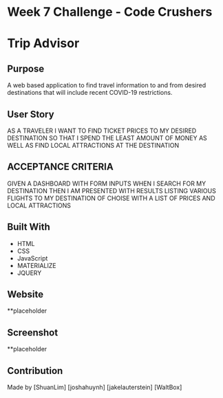 # Week 7 Challenge - Code Crushers

# Trip Advisor

## Purpose

A web based application to find travel information to and from desired destinations that will include recent COVID-19 restrictions. 

## User Story

AS A TRAVELER 
I WANT TO FIND TICKET PRICES TO MY DESIRED DESTINATION
SO THAT I SPEND THE LEAST AMOUNT OF MONEY AS WELL AS FIND LOCAL ATTRACTIONS AT THE DESTINATION

## ACCEPTANCE CRITERIA 

GIVEN A DASHBOARD WITH FORM INPUTS
WHEN I SEARCH FOR MY DESTINATION
THEN I AM PRESENTED WITH RESULTS LISTING VARIOUS FLIGHTS TO MY DESTINATION OF CHOISE WITH A LIST OF PRICES AND LOCAL ATTRACTIONS

## Built With

- HTML
- CSS
- JavaScript
- MATERIALIZE
- JQUERY

## Website

**placeholder 

## Screenshot
**placeholder


## Contribution

Made by [ShuanLim] [joshahuynh] [jakelauterstein] [WaltBox]

